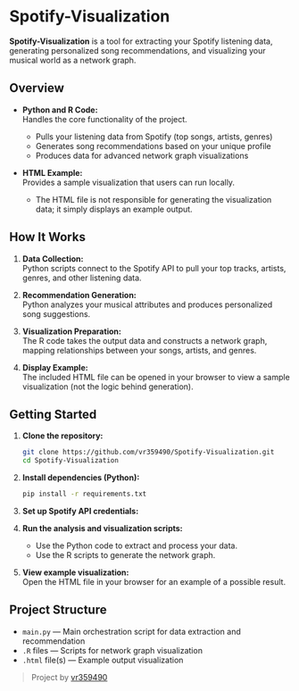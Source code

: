 # Spotify-Visualization

**Spotify-Visualization** is a tool for extracting your Spotify listening data, generating personalized song recommendations, and visualizing your musical world as a network graph.

## Overview

- **Python and R Code:**  
  Handles the core functionality of the project.  
  - Pulls your listening data from Spotify (top songs, artists, genres)
  - Generates song recommendations based on your unique profile
  - Produces data for advanced network graph visualizations

- **HTML Example:**  
  Provides a sample visualization that users can run locally.  
  - The HTML file is not responsible for generating the visualization data; it simply displays an example output.

## How It Works

1. **Data Collection:**  
   Python scripts connect to the Spotify API to pull your top tracks, artists, genres, and other listening data.

2. **Recommendation Generation:**  
   Python analyzes your musical attributes and produces personalized song suggestions.

3. **Visualization Preparation:**  
   The R code takes the output data and constructs a network graph, mapping relationships between your songs, artists, and genres.

4. **Display Example:**  
   The included HTML file can be opened in your browser to view a sample visualization (not the logic behind generation).

## Getting Started

1. **Clone the repository:**
   ```bash
   git clone https://github.com/vr359490/Spotify-Visualization.git
   cd Spotify-Visualization
   ```

2. **Install dependencies (Python):**
   ```bash
   pip install -r requirements.txt
   ```

3. **Set up Spotify API credentials:**  

4. **Run the analysis and visualization scripts:**  
   - Use the Python code to extract and process your data.
   - Use the R scripts to generate the network graph.

5. **View example visualization:**  
   Open the HTML file in your browser for an example of a possible result.

## Project Structure

- `main.py` — Main orchestration script for data extraction and recommendation
- `.R` files — Scripts for network graph visualization
- `.html` file(s) — Example output visualization

> Project by [vr359490](https://github.com/vr359490)
